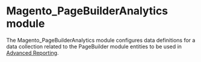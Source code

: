 # Magento_PageBuilderAnalytics module

The Magento_PageBuilderAnalytics module configures data definitions for a data collection related to the PageBuilder module entities to be used in [Advanced Reporting](http://devdocs.magento.com/guides/v2.2/advanced-reporting/modules.html).